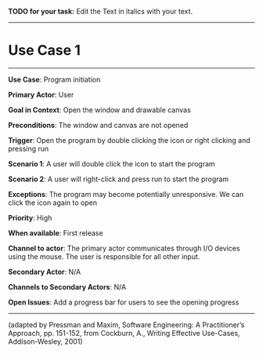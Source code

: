 **TODO for your task:** Edit the Text in italics with your text.

<hr>

# Use Case 1

<hr>

**Use Case**: Program initiation

**Primary Actor**: User

**Goal in Context**: Open the window and drawable canvas 

**Preconditions**: The window and canvas are not opened

**Trigger**: Open the program by double clicking the icon or right clicking and pressing run
  
**Scenario 1**: A user will double click the icon to start the program

**Scenario 2**: A user will right-click and press run to start the program
 
**Exceptions**: The program may become potentially unresponsive. We can click the icon again to open

**Priority**: High

**When available**: First release

**Channel to actor**: The primary actor communicates through I/O devices using the mouse. The user is responsible for all other input.

**Secondary Actor**: N/A

**Channels to Secondary Actors**: N/A

**Open Issues**: Add a progress bar for users to see the opening progress

<hr>



(adapted by Pressman and Maxim, Software Engineering: A Practitioner’s Approach, pp. 151-152, from Cockburn,
A., Writing Effective Use-Cases, Addison-Wesley, 2001)
